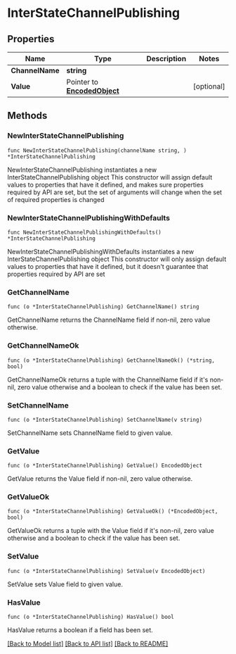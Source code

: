 # InterStateChannelPublishing

## Properties

Name | Type | Description | Notes
------------ | ------------- | ------------- | -------------
**ChannelName** | **string** |  | 
**Value** | Pointer to [**EncodedObject**](EncodedObject.md) |  | [optional] 

## Methods

### NewInterStateChannelPublishing

`func NewInterStateChannelPublishing(channelName string, ) *InterStateChannelPublishing`

NewInterStateChannelPublishing instantiates a new InterStateChannelPublishing object
This constructor will assign default values to properties that have it defined,
and makes sure properties required by API are set, but the set of arguments
will change when the set of required properties is changed

### NewInterStateChannelPublishingWithDefaults

`func NewInterStateChannelPublishingWithDefaults() *InterStateChannelPublishing`

NewInterStateChannelPublishingWithDefaults instantiates a new InterStateChannelPublishing object
This constructor will only assign default values to properties that have it defined,
but it doesn't guarantee that properties required by API are set

### GetChannelName

`func (o *InterStateChannelPublishing) GetChannelName() string`

GetChannelName returns the ChannelName field if non-nil, zero value otherwise.

### GetChannelNameOk

`func (o *InterStateChannelPublishing) GetChannelNameOk() (*string, bool)`

GetChannelNameOk returns a tuple with the ChannelName field if it's non-nil, zero value otherwise
and a boolean to check if the value has been set.

### SetChannelName

`func (o *InterStateChannelPublishing) SetChannelName(v string)`

SetChannelName sets ChannelName field to given value.


### GetValue

`func (o *InterStateChannelPublishing) GetValue() EncodedObject`

GetValue returns the Value field if non-nil, zero value otherwise.

### GetValueOk

`func (o *InterStateChannelPublishing) GetValueOk() (*EncodedObject, bool)`

GetValueOk returns a tuple with the Value field if it's non-nil, zero value otherwise
and a boolean to check if the value has been set.

### SetValue

`func (o *InterStateChannelPublishing) SetValue(v EncodedObject)`

SetValue sets Value field to given value.

### HasValue

`func (o *InterStateChannelPublishing) HasValue() bool`

HasValue returns a boolean if a field has been set.


[[Back to Model list]](../README.md#documentation-for-models) [[Back to API list]](../README.md#documentation-for-api-endpoints) [[Back to README]](../README.md)


